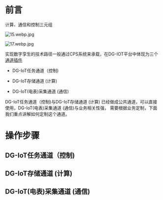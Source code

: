   # 前言
  
  计算、通信和控制三元组
  
  ![15.webp.jpg](http://dgiot-1253666439.cos.ap-shanghai-fsi.myqcloud.com/shuwa_tech/zh/blog/knowledge/instruct4.0/15.webp.jpg)
  
  ![17.webp.jpg](http://dgiot-1253666439.cos.ap-shanghai-fsi.myqcloud.com/shuwa_tech/zh/blog/knowledge/instruct4.0/17.webp.jpg)
   
   实现数字孪生的技术路径一般通过CPS系统来承载，在DG-IOT平台中体现为三个[通道插件](zh/backend/dgiot/plugin/README.md)
   
   + DG-IoT任务通道（控制)
   
   + DG-IoT存储通道 (计算)
   
   + DG-IoT(电表)采集通道 (通信) 
  
   DG-IoT任务通道（控制)与DG-IoT存储通道 (计算) 已经做成公共通道，可以直接使用，DG-IoT(电表)采集通道 (通信)与业务相关性强，
   需要根据业务定制，下面我们重点讲解如何定制这个通道。
   
  
  # 操作步骤
   
  ## DG-IoT任务通道（控制)
   
  ## DG-IoT存储通道 (计算)
   
  ## DG-IoT(电表)采集通道 (通信)
 

